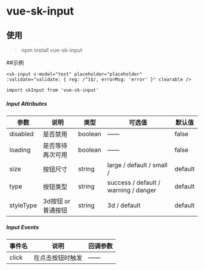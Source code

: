# vue-sk-input

## 使用


> npm install vue-sk-input

##示例
```
<sk-input v-model="test" placeholder="placeholder" :validate="validate: { reg: /^1$/, errorMsg: 'error' }" clearable />

import skInput from 'vue-sk-input'
```

##### Input Attributes
|  参数   | 说明  |  类型   | 可选值  | 默认值  |
|  ----  | ----  | ----  | ----  | ----  |
| disabled | 是否禁用 | boolean | —— | false |
| loading | 是否等待再次可用 | boolean | —— | false |
| size | 按钮尺寸 | string | large / default / small / | default |
| type | 按钮类型 | string | success / default / warning / danger | default |
| styleType | 3d按钮 or 普通按钮 | string | 3d / default | default |


##### Input Events
|  事件名   | 说明  |  回调参数  |
|  ----  | ----  | ---- |
| click | 在点击按钮时触发 | —— |

